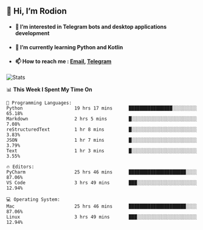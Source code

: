 ## 👋 Hi, I’m Rodion
- #### 👀 I’m interested in Telegram bots and desktop applications development
- #### 🌱 I’m currently learning Python and Kotlin
- #### 📫 How to reach me : [Email](mailto:me@lavn.ml), [Telegram](https://t.me/fast_geek)

![Stats](https://github-readme-stats.vercel.app/api?username=fast-geek&show_icons=true&theme=react&hide=issues&count_private=true&layout=compact)


<!--START_SECTION:waka-->
📊 **This Week I Spent My Time On** 

```text
💬 Programming Languages: 
Python                   19 hrs 17 mins      ████████████████░░░░░░░░░   65.18% 
Markdown                 2 hrs 5 mins        █░░░░░░░░░░░░░░░░░░░░░░░░   7.08% 
reStructuredText         1 hr 8 mins         █░░░░░░░░░░░░░░░░░░░░░░░░   3.83% 
JSON                     1 hr 7 mins         █░░░░░░░░░░░░░░░░░░░░░░░░   3.79% 
Text                     1 hr 3 mins         █░░░░░░░░░░░░░░░░░░░░░░░░   3.55%

🔥 Editors: 
PyCharm                  25 hrs 46 mins      █████████████████████░░░░   87.06% 
VS Code                  3 hrs 49 mins       ███░░░░░░░░░░░░░░░░░░░░░░   12.94%

💻 Operating System: 
Mac                      25 hrs 46 mins      █████████████████████░░░░   87.06% 
Linux                    3 hrs 49 mins       ███░░░░░░░░░░░░░░░░░░░░░░   12.94%

```


<!--END_SECTION:waka-->
